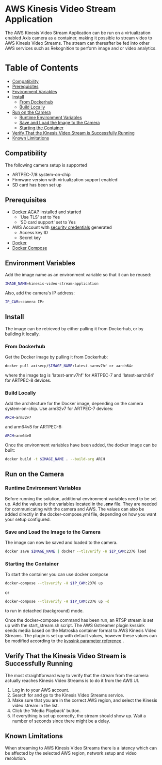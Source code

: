 # AWS Kinesis Video Stream Application

The AWS Kinesis Video Stream Application can be run on a virtualization enabled
Axis camera as a container, making it possible to stream video to AWS Kinesis
Video Streams. The stream can thereafter be fed into other AWS services such as
Rekognition to perform image and or video analytics.

Table of Contents
=================

- [Compatibility](#Compatibility)
- [Prerequisites](#Prerequisites)
- [Environment Variables](#Environment-Variables)
- [Install](#Install)
    - [From Dockerhub](#From-Dockerhub)
    - [Build Locally](#Build-Locally)
- [Run on the Camera](#Run-on-the-Camera)
    - [Runtime Environment Variables](#Runtime-Envinroment-Variables)
    - [Save and Load the Image to the Camera](#Save-and-Load-the-image-to-the-Camera)
    - [Starting the Container](#Starting-the-Container)
- [Verify That the Kinesis Video Stream is Successfully Running](#Verify-That-the-Kinesis-Video-Stream-is-Successfully-Running)
- [Known Limitations](#Known-Limitations)

## Compatibility

The following camera setup is supported

- ARTPEC-7/8 system-on-chip
- Firmware version with virtualization support enabled
- SD card has been set up

## Prerequisites

- [Docker ACAP](https://github.com/AxisCommunications/docker-acap) installed
and started
  - 'Use TLS' set to Yes
  - 'SD card support' set to Yes
- AWS Account with
[security credentials](https://docs.aws.amazon.com/IAM/latest/UserGuide/id_credentials_access-keys.html) generated
  - Access key ID
  - Secret key
- [Docker](https://docs.docker.com/get-docker/)
- [Docker Compose](https://docs.docker.com/compose/install/)

## Environment Variables

Add the image name as an environment variable so that it can be reused:

```sh
IMAGE_NAME=kinesis-video-stream-application
```

Also, add the camera's IP address:

```sh
IP_CAM=<camera IP>
```

## Install

The image can be retrieved by either pulling it from Dockerhub, or by building
it locally.

### From Dockerhub

Get the Docker image by pulling it from Dockerhub:

```sh
docker pull axisecp/$IMAGE_NAME:latest-<armv7hf or aarch64>
```

where the image tag is 'latest-armv7hf' for ARTPEC-7 and 'latest-aarch64' for
ARTPEC-8 devices.

### Build Locally

Add the architecture for the Docker image, depending on the camera
system-on-chip. Use arm32v7 for ARTPEC-7 devices:

```sh
ARCH=arm32v7
```

and arm64v8 for ARTPEC-8:

```sh
ARCH=arm64v8
```

Once the environment variables have been added, the docker image can be built:

```sh
docker build -t $IMAGE_NAME . --build-arg ARCH
```

## Run on the Camera

### Runtime Environment Variables

Before running the solution, additional environment variables need to be set up.
Add the values to the variables located in the __.env__ file. They are needed
for communicating with the camera and AWS. The values can also be added directly
in the docker-compose.yml file, depending on how you want your setup configured.

### Save and Load the Image to the Camera

The image can now be saved and loaded to the camera.

```sh
docker save $IMAGE_NAME | docker --tlsverify -H $IP_CAM:2376 load
```

### Starting the Container

To start the container you can use docker compose

```sh
docker-compose --tlsverify -H $IP_CAM:2376 up
```

or

```sh
docker-compose --tlsverify -H $IP_CAM:2376 up -d
```

to run in detached (background) mode.

Once the docker-compose command has been run, an RTSP stream is set up with the
start_stream.sh script. The AWS Gstreamer plugin kvssink sends media based on
the Matroska container format to AWS Kinesis Video Streams. The plugin is set up
with default values, however these values can be modified according to the
[kvssink parameter reference](https://docs.aws.amazon.com/kinesisvideostreams/latest/dg/examples-gstreamer-plugin-parameters.html)
.

## Verify That the Kinesis Video Stream is Successfully Running

The most straightforward way to verify that the stream from the camera actually
reaches Kinesis Video Streams is to do it from the AWS UI.

1. Log in to your AWS account.
2. Search for and go to the Kinesis Video Streams service.
3. Make sure that you are in the correct AWS region, and select the Kinesis
video stream in the list.
4. Click the 'Media Playback' button.
5. If everything is set up correctly, the stream should show up. Wait a number
of seconds since there might be a delay.

## Known Limitations

When streaming to AWS Kinesis Video Streams there is a latency which can be
affected by the selected AWS region, network setup and video resolution.
